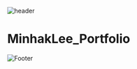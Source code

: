![header](https://capsule-render.vercel.app/api?type=waving&color=auto&height=200&section=header&text=LeeMinHak_Portfolio&fontSize=60)

# MinhakLee_Portfolio

![Footer](https://capsule-render.vercel.app/api?type=waving&color=auto&height=200&section=footer)
